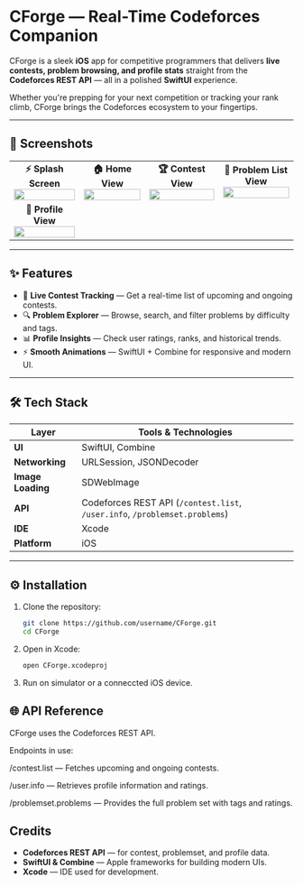 # CForge — Real-Time Codeforces Companion

CForge is a sleek **iOS** app for competitive programmers that delivers **live contests, problem browsing, and profile stats** straight from the **Codeforces REST API** — all in a polished **SwiftUI** experience.

Whether you're prepping for your next competition or tracking your rank climb, CForge brings the Codeforces ecosystem to your fingertips.

---

## 📸 Screenshots


<table>
<tr>
<td width="600" align="center"><b>⚡️ Splash Screen</b><br>
<img src="https://github.com/user-attachments/assets/f52319d9-ab45-4cbf-82fb-f8c25af5ff27" width="100%">
</td>
<td width="600" align="center"><b>🏠 Home View</b><br>
<img src="https://github.com/user-attachments/assets/285b0bf0-bdad-4e75-9b4f-5fb9a8ed0a6f" width="100%">
</td>
<td width="600" align="center"><b>🏆 Contest View</b><br>
<img src="https://github.com/user-attachments/assets/CONTEST_VIEW_PLACEHOLDER" width="100%">
</td>
<td width="600" align="center"><b>📜 Problem List View</b><br>
<img src="https://github.com/user-attachments/assets/468b3000-50dd-4390-88b4-b8ad5c2d0509" width="100%">
</td>
</tr>
<tr>
<td width="600" align="center"><b>👤 Profile View</b><br>
<img src="https://github.com/user-attachments/assets/3053cce3-d429-4db9-8e25-cb4cc3829f31" width="100%">
</td>
<td width="600"></td>
<td width="600"></td>
</tr>
</table>

---

## ✨ Features

- 📅 **Live Contest Tracking** — Get a real-time list of upcoming and ongoing contests.  
- 🔍 **Problem Explorer** — Browse, search, and filter problems by difficulty and tags.  
- 📊 **Profile Insights** — Check user ratings, ranks, and historical trends.  
- ⚡ **Smooth Animations** — SwiftUI + Combine for responsive and modern UI.

---

## 🛠 Tech Stack

| Layer         | Tools & Technologies                                             |
|---------------|------------------------------------------------------------------|
| **UI**        | SwiftUI, Combine                                                 |
| **Networking**| URLSession, JSONDecoder                                          |
| **Image Loading** | SDWebImage                                                   |
| **API**       | Codeforces REST API (`/contest.list`, `/user.info`, `/problemset.problems`) |
| **IDE**       | Xcode                                                            |
| **Platform**  | iOS                                                              |

---

## ⚙️ Installation

1. Clone the repository:  
   ```bash
   git clone https://github.com/username/CForge.git
   cd CForge
    ```
2. Open in Xcode:
   ```bash
   open CForge.xcodeproj
   ```
3. Run on simulator or a conneccted iOS device.

## 🌐 API Reference
CForge uses the Codeforces REST API.

Endpoints in use:

/contest.list — Fetches upcoming and ongoing contests.

/user.info — Retrieves profile information and ratings.

/problemset.problems — Provides the full problem set with tags and ratings.

## Credits

- **Codeforces REST API** — for contest, problemset, and profile data.  
- **SwiftUI & Combine** — Apple frameworks for building modern UIs.  
- **Xcode** — IDE used for development.

